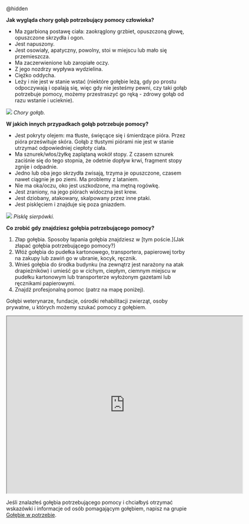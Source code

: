 @hidden

**Jak wygląda chory gołąb potrzebujący pomocy człowieka?**
* Ma zgarbioną postawę ciała: zaokrąglony grzbiet, opuszczoną głowę, opuszczone skrzydła i ogon.
* Jest napuszony.
* Jest osowiały, apatyczny, powolny, stoi w miejscu lub mało się przemieszcza.
* Ma zaczerwienione lub zaropiałe oczy.
* Z jego nozdrzy wypływa wydzielina.
* Ciężko oddycha.
* Leży i nie jest w stanie wstać (niektóre gołębie leżą, gdy po prostu odpoczywają i opalają się, więc gdy nie jesteśmy pewni, czy taki gołąb potrzebuje pomocy, możemy przestraszyć go ręką - zdrowy gołąb od razu wstanie i ucieknie).

![](/images/posts/Znalazłem%20gołębia/Chory%20gołąbek.jpg)
*Chory gołąb.*

**W jakich innych przypadkach gołąb potrzebuje pomocy?**
* Jest pokryty olejem: ma tłuste, święcące się i śmierdzące pióra. Przez pióra prześwituje skóra. Gołąb z tłustymi piórami nie jest w stanie utrzymać odpowiedniej ciepłoty ciała. 
* Ma sznurek/włos/żyłkę zaplątaną wokół stopy. Z czasem sznurek zaciśnie się do tego stopnia, że odetnie dopływ krwi, fragment stopy zgnije i odpadnie.
* Jedno lub oba jego skrzydła zwisają, trzyma je opuszczone, czasem nawet ciągnie je po ziemi. Ma problemy z lataniem.
* Nie ma oka/oczu, oko jest uszkodzone, ma mętną rogówkę.
* Jest zraniony, na jego piórach widoczna jest krew.
* Jest dziobany, atakowany, skalpowany przez inne ptaki.
* Jest pisklęciem i znajduje się poza gniazdem.

 ![](/images/posts/Znalazłem%20gołębia/Sierpówka.jpg)
*Pisklę sierpówki.*

**Co zrobić gdy znajdziesz gołębia potrzebującego pomocy?**
1. Złap gołębia. Sposoby łapania gołębia znajdziesz w [tym poście.](Jak złapać gołębia potrzebującego pomocy?)
2. Włóż gołębia do pudełka kartonowego, transportera, papierowej torby na zakupy lub zawiń go w ubranie, kocyk, ręcznik.
3. Wnieś gołębia do środka budynku (na zewnątrz jest narażony na atak drapieżników) i umieść go w cichym, ciepłym, ciemnym miejscu w pudełku kartonowym lub transporterze wyłożonym gazetami lub ręcznikami papierowymi.
4. Znajdź profesjonalną pomoc (patrz na mapę poniżej).

Gołębi weterynarze, fundacje, ośrodki rehabilitacji zwierząt, osoby prywatne, u których możemy szukać pomocy z gołębiem.
<iframe src="https://www.google.com/maps/d/u/0/embed?mid=1P2clAUDpoljrBXtNNsOorfAm_ku_54Ur" width="640" height="480"></iframe>

Jeśli znalazłeś gołębia potrzebującego pomocy i chciałbyś otrzymać wskazówki i informacje od osób pomagającym gołębiem, napisz na grupie [Gołębie w potrzebie](https://www.facebook.com/groups/337075187170718).